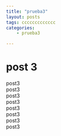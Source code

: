 ```yaml
---
title: "prueba3"
layout: posts
tags: ccccccccccccc
categories: 
    - prueba3

---
```


# post 3
post3
<br>
post3
<br>
post3
<br>
post3
<br>
post3
<br>
post3
<br>
post3
<br>
post3